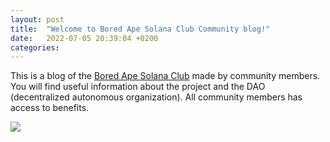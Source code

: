 ```yaml
---
layout: post
title:  "Welcome to Bored Ape Solana Club Community blog!"
date:   2022-07-05 20:39:04 +0200
categories:
---
```

This is a blog of the [Bored Ape Solana Club][bored-ape-solana-club] made by community members. You will find useful information about the project and
the DAO (decentralized autonomous organization). All community members has access to benefits.

<img src="{{ '/assets/img/bored_ape_solana_club_5563.png' | relative_url }}" />

[bored-ape-solana-club]: https://www.bascdao.net/
